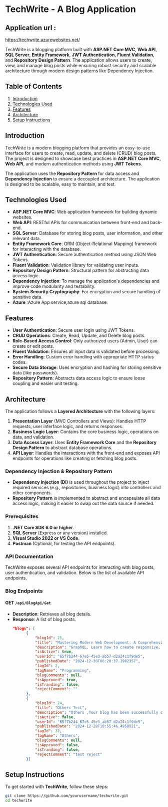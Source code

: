 # TechWrite - A Blog Application
## Application url :
https://techwrite.azurewebsites.net/

TechWrite is a blogging platform built with **ASP.NET Core MVC**, **Web API**, **SQL Server**, **Entity Framework**, **JWT Authentication**, **Fluent Validation**, and **Repository Design Pattern**. The application allows users to create, view, and manage blog posts while ensuring robust security and scalable architecture through modern design patterns like Dependency Injection.

## Table of Contents
1. [Introduction](#introduction)
2. [Technologies Used](#technologies-used)
3. [Features](#features)
4. [Architecture](#architecture)
5. [Setup Instructions](#setup-instructions)
  
## Introduction
TechWrite is a modern blogging platform that provides an easy-to-use interface for users to create, read, update, and delete (CRUD) blog posts. The project is designed to showcase best practices in **ASP.NET Core MVC**, **Web API**, and modern authentication methods using **JWT Tokens**.

The application uses the **Repository Pattern** for data access and **Dependency Injection** to ensure a decoupled architecture. The application is designed to be scalable, easy to maintain, and test.

## Technologies Used
- **ASP.NET Core MVC**: Web application framework for building dynamic websites.
- **Web API**: RESTful APIs for communication between front-end and back-end.
- **SQL Server**: Database for storing blog posts, user information, and other relevant data.
- **Entity Framework Core**: ORM (Object-Relational Mapping) framework for interacting with the database.
- **JWT Authentication**: Secure authentication method using JSON Web Tokens.
- **Fluent Validation**: Validation library for validating user inputs.
- **Repository Design Pattern**: Structural pattern for abstracting data access logic.
- **Dependency Injection**: To manage the application's dependencies and improve code modularity and testability.
- **System.Security.Cryptography**: For encryption and secure handling of sensitive data.
- **Azure** :Azure App service,azure sql database.

## Features
- **User Authentication**: Secure user login using JWT Tokens.
- **CRUD Operations**: Create, Read, Update, and Delete blog posts.
- **Role-Based Access Control**: Only authorized users (Admin, User) can create or edit posts.
- **Fluent Validation**: Ensures all input data is validated before processing.
- **Error Handling**: Custom error handling with appropriate HTTP status codes.
- **Secure Data Storage**: Uses encryption and hashing for storing sensitive data (like passwords).
- **Repository Pattern**: Abstracts data access logic to ensure loose coupling and easier unit testing.

## Architecture
The application follows a **Layered Architecture** with the following layers:
1. **Presentation Layer** (MVC Controllers and Views): Handles HTTP requests, user interface logic, and returns responses.
2. **Business Logic Layer**: Contains the core business logic, operations on data, and validation.
3. **Data Access Layer**: Uses **Entity Framework Core** and the **Repository Design Pattern** to abstract database operations.
4. **API Layer**: Handles the interactions with the front-end and exposes API endpoints for operations like creating or fetching blog posts.

### Dependency Injection & Repository Pattern
- **Dependency Injection (DI)** is used throughout the project to inject required services (e.g., repositories, business logic) into controllers and other components.
- **Repository Pattern** is implemented to abstract and encapsulate all data access logic, making it easier to swap out the data source if needed.

### Prerequisites
1. **.NET Core SDK 6.0 or higher**.
2. **SQL Server** (Express or any version) installed.
3. **Visual Studio 2022 or VS Code**.
4. **Postman** (Optional, for testing the API endpoints).
   
### API Documentation

TechWrite exposes several API endpoints for interacting with blog posts, user authentication, and validation. Below is the list of available API endpoints.

### Blog Endpoints

#### **GET** `/api/BlogApi/Get`
- **Description**: Retrieves all blog details.
- **Response**: A list of blog posts.
  ```json
  "blogs": [
        {
            "blogId": 25,
            "title": "Mastering Modern Web Development: A Comprehensive Guide for Programmers",
            "description": "GraphQL. Learn how to create responsive, scalable, and efficient web applications, and discover tips for staying ahead in the ever-evolving ",
            "isActive": true,
            "userId": "65f7b244-67e5-45e3-ab57-d2a24c1f9de5",
            "publishedDate": "2024-12-30T06:20:37.1982357",
            "tagId": 2,
            "tagName": "Programming",
            "blogComments": null,
            "isApproved": true,
            "isTranding": false,
            "rejectComment": ""
        },
        {
            "blogId": 24,
            "title": "Others Test",
            "description": "Others ,Your blog has been successfully created and is currently awaiting admin approval.\nWe will notify you once it has been approved .Test",
            "isActive": false,
            "userId": "65f7b244-67e5-45e3-ab57-d2a24c1f9de5",
            "publishedDate": "2024-12-28T10:55:46.4950921",
            "tagId": 32,
            "tagName": "Others",
            "blogComments": null,
            "isApproved": false,
            "isTranding": false,
            "rejectComment": "test reject"
        }]

## Setup Instructions

To get started with **TechWrite**, follow these steps:
```bash
git clone https://github.com/yourusername/techwrite.git
cd techwrite



